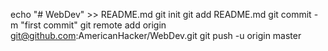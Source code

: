 echo "# WebDev" >> README.md
git init
git add README.md
git commit -m "first commit"
git remote add origin git@github.com:AmericanHacker/WebDev.git
git push -u origin master


